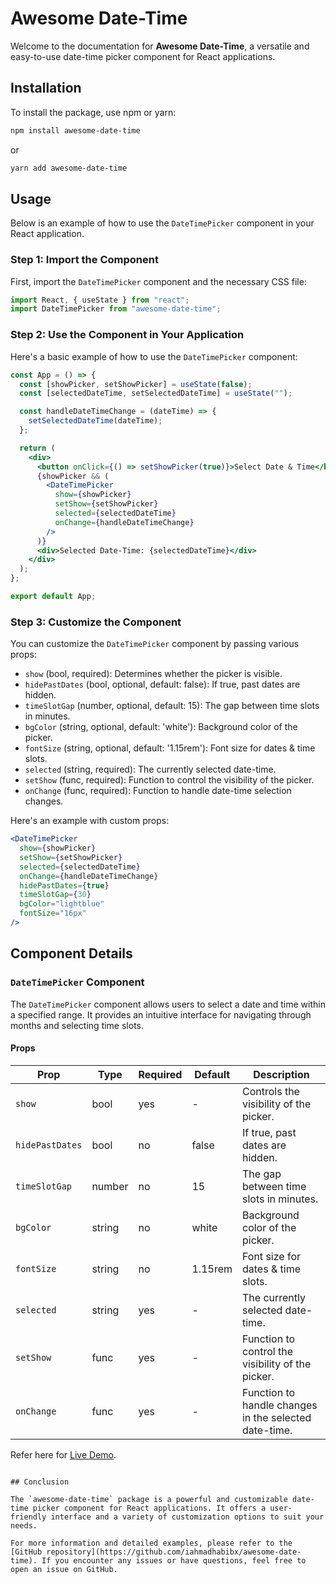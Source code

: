 # Awesome Date-Time

Welcome to the documentation for **Awesome Date-Time**, a versatile and easy-to-use date-time picker component for React applications.

## Installation

To install the package, use npm or yarn:

```sh
npm install awesome-date-time
```

or

```sh
yarn add awesome-date-time
```

## Usage

Below is an example of how to use the `DateTimePicker` component in your React application.

### Step 1: Import the Component

First, import the `DateTimePicker` component and the necessary CSS file:

```jsx
import React, { useState } from "react";
import DateTimePicker from "awesome-date-time";
```

### Step 2: Use the Component in Your Application

Here's a basic example of how to use the `DateTimePicker` component:

```jsx
const App = () => {
  const [showPicker, setShowPicker] = useState(false);
  const [selectedDateTime, setSelectedDateTime] = useState("");

  const handleDateTimeChange = (dateTime) => {
    setSelectedDateTime(dateTime);
  };

  return (
    <div>
      <button onClick={() => setShowPicker(true)}>Select Date & Time</button>
      {showPicker && (
        <DateTimePicker
          show={showPicker}
          setShow={setShowPicker}
          selected={selectedDateTime}
          onChange={handleDateTimeChange}
        />
      )}
      <div>Selected Date-Time: {selectedDateTime}</div>
    </div>
  );
};

export default App;
```

### Step 3: Customize the Component

You can customize the `DateTimePicker` component by passing various props:

- `show` (bool, required): Determines whether the picker is visible.
- `hidePastDates` (bool, optional, default: false): If true, past dates are hidden.
- `timeSlotGap` (number, optional, default: 15): The gap between time slots in minutes.
- `bgColor` (string, optional, default: 'white'): Background color of the picker.
- `fontSize` (string, optional, default: '1.15rem'): Font size for dates & time slots.
- `selected` (string, required): The currently selected date-time.
- `setShow` (func, required): Function to control the visibility of the picker.
- `onChange` (func, required): Function to handle date-time selection changes.

Here's an example with custom props:

```jsx
<DateTimePicker
  show={showPicker}
  setShow={setShowPicker}
  selected={selectedDateTime}
  onChange={handleDateTimeChange}
  hidePastDates={true}
  timeSlotGap={30}
  bgColor="lightblue"
  fontSize="16px"
/>
```

## Component Details

### `DateTimePicker` Component

The `DateTimePicker` component allows users to select a date and time within a specified range. It provides an intuitive interface for navigating through months and selecting time slots.

#### Props

| Prop            | Type   | Required | Default | Description                                           |
| --------------- | ------ | -------- | ------- | ----------------------------------------------------- |
| `show`          | bool   | yes      | -       | Controls the visibility of the picker.                |
| `hidePastDates` | bool   | no       | false   | If true, past dates are hidden.                       |
| `timeSlotGap`   | number | no       | 15      | The gap between time slots in minutes.                |
| `bgColor`       | string | no       | white   | Background color of the picker.                       |
| `fontSize`      | string | no       | 1.15rem | Font size for dates & time slots.                     |
| `selected`      | string | yes      | -       | The currently selected date-time.                     |
| `setShow`       | func   | yes      | -       | Function to control the visibility of the picker.     |
| `onChange`      | func   | yes      | -       | Function to handle changes in the selected date-time. |



Refer here for [Live Demo](https://stackblitz.com/edit/vitejs-vite-klyjfa?file=index.html,src%2Findex.css,src%2FApp.jsx,package.json&terminal=dev).

```

## Conclusion

The `awesome-date-time` package is a powerful and customizable date-time picker component for React applications. It offers a user-friendly interface and a variety of customization options to suit your needs.

For more information and detailed examples, please refer to the [GitHub repository](https://github.com/iahmadhabibx/awesome-date-time). If you encounter any issues or have questions, feel free to open an issue on GitHub.
```
